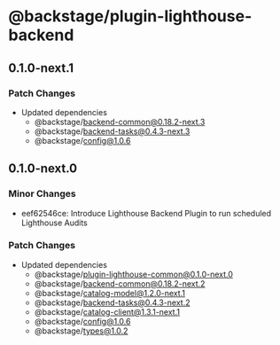 # @backstage/plugin-lighthouse-backend

## 0.1.0-next.1

### Patch Changes

- Updated dependencies
  - @backstage/backend-common@0.18.2-next.3
  - @backstage/backend-tasks@0.4.3-next.3
  - @backstage/config@1.0.6

## 0.1.0-next.0

### Minor Changes

- eef62546ce: Introduce Lighthouse Backend Plugin to run scheduled Lighthouse Audits

### Patch Changes

- Updated dependencies
  - @backstage/plugin-lighthouse-common@0.1.0-next.0
  - @backstage/backend-common@0.18.2-next.2
  - @backstage/catalog-model@1.2.0-next.1
  - @backstage/backend-tasks@0.4.3-next.2
  - @backstage/catalog-client@1.3.1-next.1
  - @backstage/config@1.0.6
  - @backstage/types@1.0.2
